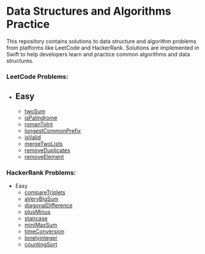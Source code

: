 # Data Structures and Algorithms Practice

This repository contains solutions to data structure and algorithm problems from platforms like LeetCode and HackerRank. Solutions are implemented in Swift to help developers learn and practice common algorithms and data structures.

### LeetCode Problems:
- Easy
  - 
  - [twoSum](DSA/LeetCode/Easy/TwoSum.swift)
  - [isPalindrome](DSA/LeetCode/Easy/IsPalindrome.swift)
  - [romanToInt](DSA/LeetCode/Easy/RomanToInt.swift)
  - [longestCommonPrefix](DSA/LeetCode/Easy/LongestCommonPrefix.swift)
  - [isValid](DSA/LeetCode/Easy/ValidParentheses.swift)
  - [mergeTwoLists](DSA/LeetCode/Easy/MergeTwoSortedLists.swift)
  - [removeDuplicates](DSA/LeetCode/Easy/RemoveDuplicatesFromSortedArray.swift)
  - [removeElement](DSA/LeetCode/Easy/RemoveElement.swift)

### HackerRank Problems:
- Easy
  - [compareTriplets](DSA/HackerRank/Basic/CompareTriplets.swift)
  - [aVeryBigSum](DSA/HackerRank/Basic/AVeryBigSum.swift)
  - [diagonalDifference](DSA/HackerRank/Basic/DiagonalDifference.swift)
  - [plusMinus](DSA/HackerRank/Basic/PlusMinus.swift)
  - [staircase](DSA/HackerRank/Basic/Staircase.swift)
  - [miniMaxSum](DSA/HackerRank/Basic/MiniMaxSum.swift)
  - [timeConversion](DSA/HackerRank/Basic/TimeConversion.swift)
  - [lonelyinteger](DSA/HackerRank/Basic/LonelyInteger.swift)
  - [countingSort](DSA/HackerRank/Basic/CountingSort.swift)
